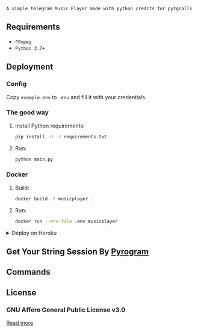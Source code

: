 ```
A simple telegram Music Player made with python credits for pytgcalls
```
## Requirements

- `FFmpeg`
- `Python 3.7+`

## Deployment

### Config

Copy `example.env` to `.env` and fill it with your credentials.

### The good way

1. Install Python requirements:
   ```bash
   pip install -U -r requirements.txt
   ```
2. Run:
   ```bash
   python main.py
   ```
### Docker

1. Build:
   ```bash
   docker build -t musicplayer .
   ```
2. Run:
   ```bash
   docker run --env-file .env musicplayer
   ```

<details>
  <summary> Deploy on Heroku </summary>
  <br/>

[![Deploy](https://www.herokucdn.com/deploy/button.svg)](https://heroku.com/deploy?template=https://github.com/sadew451/TgMusicPlayer)

</details>


## Get Your String Session By [Pyrogram](https://replit.com/@sadew451/TGStringSession#main.py)
## Commands

## License

### GNU Affero General Public License v3.0

[Read more](https://t.me/SDBOTs_Inifinity)
